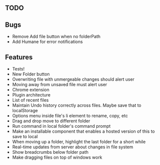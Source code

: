 TODO
----

## Bugs

* Remove Add file button when no folderPath
* Add Humane for error notifications

## Features

* Tests!
* New Folder button
* Overwriting file with unmergeable changes should alert user
* Moving away from unsaved file must alert user
* Chrome extension
* Plugin architecture
* List of recent files
* Maintain Undo history correctly across files. Maybe save that to localStorage
* Options menu inside file's li element to rename, copy, etc
* Drag and drop move to different folder
* Run command in local folder's command prompt
* Make an installable component that enables a hosted version of this to save to local
* When moving up a folder, highlight the last folder for a short while
* Real-time updates from server about changes in file system
* Show breadcrumbs below folder path
* Make dragging files on top of windows work
